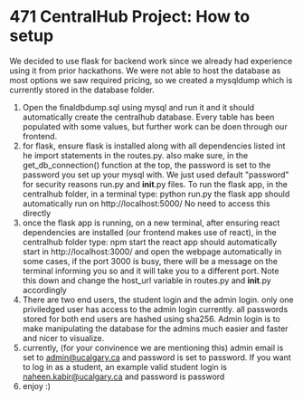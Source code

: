 # 471 CentralHub Project: How to setup

We decided to use flask for backend work since we already had experience using it from prior hackathons.
We were not able to host the database as most options we saw required pricing, so we created a mysqldump
which is currently stored in the database folder.

1) Open the finaldbdump.sql using mysql and run it and it should automatically create the centralhub
   database. Every table has been populated with some values, but further work can be doen through our frontend.
2) for flask, ensure flask is installed along with all dependencies listed int he import statements in the routes.py.
   also make sure, in the get_db_connection() function at the top, the password is set to the password you set up
   your mysql with. We just used default "password" for security reasons
   run.py and __init__.py files. To run the flask app, in the centralhub folder, in a terminal type:
   python run.py
   the flask app should automatically run on http://localhost:5000/
   No need to access this directly
3) once the flask app is running, on a new terminal, after ensuring react dependencies are installed (our frontend makes use of         react), in the centralhub folder type:
   npm start
   the react app should automatically start in http://localhost:3000/ and open the webpage automatically
   in some cases, if the port 3000 is busy, there will be a message on the terminal informing you so and it will take
   you to a different port. Note this down and change the host_url variable in routes.py and __init__.py accordingly
4) There are two end users, the student login and the admin login. only one priviledged user has access to the admin login currently.
   all passwords stored for both end users are hashed using sha256.
   Admin login is to make manipulating the database for the admins much easier and faster and nicer to visualize.
5) currently, (for your convinence we are mentioning this) admin email is set to admin@ucalgary.ca and password is set to password.
   If you want to log in as a student, an example valid student login is naheen.kabir@ucalgary.ca and password is password
6) enjoy :)
   
   
   
